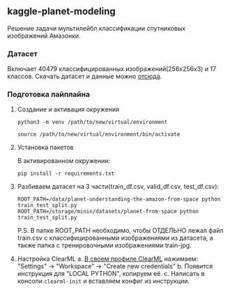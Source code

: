## kaggle-planet-modeling

Решение задачи мультилейбл классификации спутниковых изображений Амазонки.


### Датасет

Включает 40479 классифицированных изображений(256x256x3) и 17 классов.
Скачать датасет и данные можно [отсюда](https://www.kaggle.com/competitions/planet-understanding-the-amazon-from-space).

### Подготовка пайплайна

1. Создание и активация окружения
    ```
    python3 -m venv /path/to/new/virtual/environment
    ```
    ```
    source /path/to/new/virtual/environment/bin/activate
    ```

2. Установка пакетов

    В активированном окружении:
    ```
    pip install -r requirements.txt
    ```

3. Разбиваем датасет на 3 части(train_df.csv, valid_df.csv, test_df.csv):
    ```
    ROOT_PATH=/data/planet-understanding-the-amazon-from-space python train_test_split.py
    ROOT_PATH=/storage/minin/datasets/planet-from-space python train_test_split.py
    ```
    P.S. В папке ROOT_PATH необходимо, чтобы ОТДЕЛЬНО лежал файл train.csv с классифицированными изображениями из датасета,
    а также папка с тренировочными изображениями train-jpg.

4. Настройка ClearML
    a. [В своем профиле ClearML](https://app.community.clear.ml/profile) нажимаем:
      "Settings" -> "Workspace" -> "Create new credentials"
    b. Появится инструкция для "LOCAL PYTHON", копируем её.
    с. Написать в консоли `clearml-init` и вставляем конфиг из инструкции.
